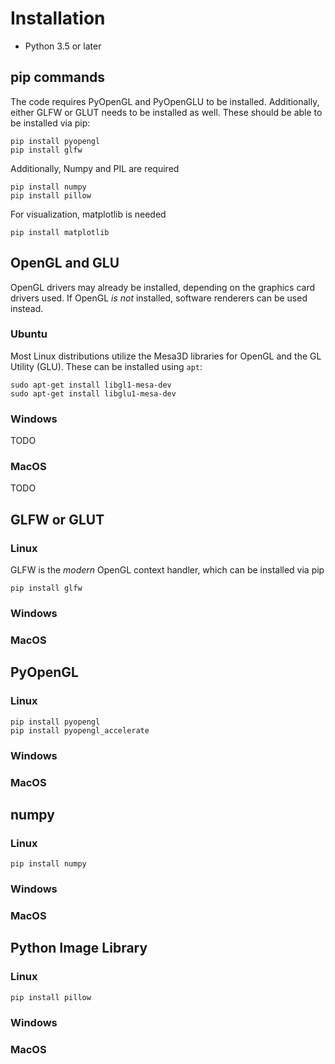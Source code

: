 # Installation

* Python 3.5 or later

## pip commands

The code requires PyOpenGL and PyOpenGLU to be installed.  Additionally, either GLFW or GLUT needs to be installed as well.  These should be able to be installed via pip:

    pip install pyopengl
    pip install glfw

Additionally, Numpy and PIL are required

    pip install numpy
    pip install pillow

For visualization, matplotlib is needed

    pip install matplotlib


## OpenGL and GLU

OpenGL drivers may already be installed, depending on the graphics card drivers
used.  If OpenGL _is not_ installed, software renderers can be used instead.

### Ubuntu

Most Linux distributions utilize the Mesa3D libraries for OpenGL and the GL
Utility (GLU).  These can be installed using `apt`:

    sudo apt-get install libgl1-mesa-dev
    sudo apt-get install libglu1-mesa-dev

### Windows

TODO

### MacOS

TODO


## GLFW or GLUT

### Linux

GLFW is the _modern_ OpenGL context handler, which can be installed via pip

    pip install glfw

### Windows

### MacOS


## PyOpenGL

### Linux

    pip install pyopengl
    pip install pyopengl_accelerate

### Windows

### MacOS


## numpy

### Linux

    pip install numpy

### Windows

### MacOS


## Python Image Library

### Linux

    pip install pillow

### Windows

### MacOS